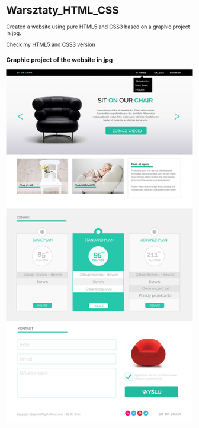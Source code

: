 # Warsztaty_HTML_CSS

Created a website using pure HTML5 and CSS3 based on a graphic project in jpg.

[Check my HTML5 and CSS3 version](https://filipgad.github.io/Warsztaty_HTML_CSS/)

### Graphic project of the website in jpg

![Graphic project of the website in jpg](warsztat1.jpg)

